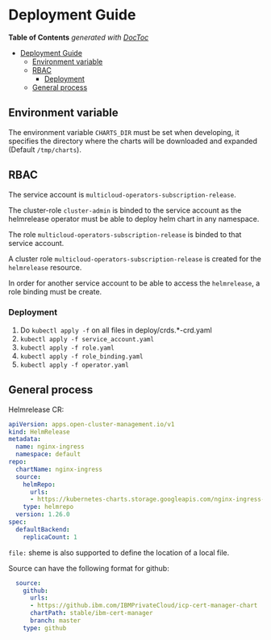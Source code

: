 # Deployment Guide

<!-- START doctoc generated TOC please keep comment here to allow auto update -->
<!-- DON'T EDIT THIS SECTION, INSTEAD RE-RUN doctoc TO UPDATE -->
**Table of Contents**  *generated with [DocToc](https://github.com/thlorenz/doctoc)*

- [Deployment Guide](#deployment-guide)
    - [Environment variable](#environment-variable)
    - [RBAC](#rbac)
        - [Deployment](#deployment)
    - [General process](#general-process)
<!-- END doctoc generated TOC please keep comment here to allow auto update -->

## Environment variable

The environment variable `CHARTS_DIR` must be set when developing, it specifies the directory where the charts will be downloaded and expanded (Default `/tmp/charts`).

## RBAC

The service account is `multicloud-operators-subscription-release`.

The cluster-role `cluster-admin` is binded to the service account as the helmrelease operator must be able to deploy helm chart in any namespace.

The role `multicloud-operators-subscription-release` is binded to that service account.

A cluster role `multicloud-operators-subscription-release` is created for the `helmrelease` resource.

In order for another service account to be able to access the `helmrelease`, a role binding must be create.

### Deployment

1) Do `kubectl apply -f` on all files in deploy/crds.*-crd.yaml
2) `kubectl apply -f service_account.yaml`
3) `kubectl apply -f role.yaml`
4) `kubectl apply -f role_binding.yaml`
5) `kubectl apply -f operator.yaml`

## General process

Helmrelease CR:

```yaml
apiVersion: apps.open-cluster-management.io/v1
kind: HelmRelease
metadata:
  name: nginx-ingress
  namespace: default
repo:
  chartName: nginx-ingress
  source:
    helmRepo:
      urls:
      - https://kubernetes-charts.storage.googleapis.com/nginx-ingress-1.26.0.tgz
    type: helmrepo
  version: 1.26.0
spec:
  defaultBackend:
    replicaCount: 1
```

`file:` sheme is also supported to define the location of a local file.

Source can have the following format for github:

```yaml
  source:
    github:
      urls:
      - https://github.ibm.com/IBMPrivateCloud/icp-cert-manager-chart
      chartPath: stable/ibm-cert-manager
      branch: master
    type: github
```
